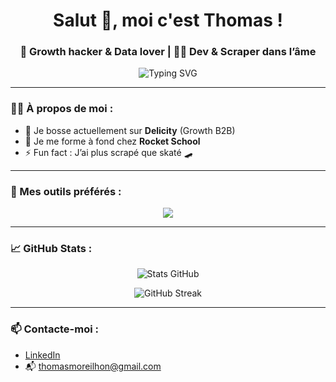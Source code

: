 <h1 align="center">Salut 👋, moi c'est Thomas !</h1>
<h3 align="center">🚀 Growth hacker & Data lover | 👨‍💻 Dev & Scraper dans l’âme</h3>

<p align="center">
  <img src="https://readme-typing-svg.demolab.com?font=Fira+Code&pause=1000&center=true&vCenter=true&width=435&lines=Bienvenue+sur+mon+GitHub+!;Growth+hacking+%F0%9F%9A%80;Scraping+%F0%9F%95%8A%EF%B8%8F+et+automation;Passionn%C3%A9+de+data+%F0%9F%93%8A+et+ski+%E2%9B%84%EF%B8%8F" alt="Typing SVG" />
</p>

---

### 👨‍💻 À propos de moi :

- 🔭 Je bosse actuellement sur **Delicity** (Growth B2B)
- 🧠 Je me forme à fond chez **Rocket School**
- ⚡ Fun fact : J’ai plus scrapé que skaté 🛹

---

### 🧰 Mes outils préférés :

<p align="center">
  <img src="https://skillicons.dev/icons?i=html,js,react,nodejs,github,git,vscode,linux,figma,c,cpp,css,python" />
</p>

---

### 📈 GitHub Stats :

<p align="center">
  <img src="https://github-readme-stats.vercel.app/api?username=tmoreilh&show_icons=true&theme=radical" alt="Stats GitHub" />
</p>

<p align="center">
  <img src="https://github-readme-streak-stats.herokuapp.com/?user=tmoreilh&theme=radical" alt="GitHub Streak" />
</p>

---

### 📫 Contacte-moi :

- [LinkedIn](www.linkedin.com/in/thomas-moreilhon-ba4105143)
- 📬 thomasmoreilhon@gmail.com

